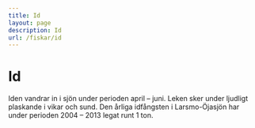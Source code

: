 ```yaml
---
title: Id
layout: page
description: Id
url: /fiskar/id
---
```

# Id
Iden vandrar in i sjön under perioden april – juni. Leken sker under ljudligt plaskande i vikar och sund. Den årliga idfångsten i Larsmo-Öjasjön har under perioden 2004 – 2013 legat runt 1 ton.